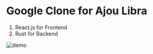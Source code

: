 # Google Clone for Ajou Libra

1. React.js for Frontend
2. Rust for Backend
   

![demo](https://github.com/Alfex4936/Ajou-Library-GPT/assets/2356749/4bb41892-1975-4648-a56f-fa211437107a)

